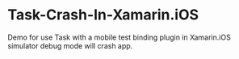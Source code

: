 # Task-Crash-In-Xamarin.iOS
Demo for use Task with a mobile test binding plugin in Xamarin.iOS simulator debug mode will crash app.
